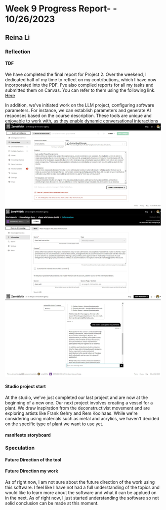 # Week 9 Progress Report- - 10/26/2023

## Reina Li

### Reflection
#### TDF
We have completed the final report for Project 2. Over the weekend, I dedicated half of my time to reflect on my contributions, which I have now incorporated into the PDF. I've also compiled reports for all my tasks and submitted them on Canvas. You can refer to them using the following link. [Here](https://acrobat.adobe.com/id/urn:aaid:sc:VA6C2:5c634e0e-2a5c-4d00-98f8-b70bdfe810b6)

In addition, we've initiated work on the LLM project, configuring software parameters. For instance, we can establish parameters and generate AI responses based on the course description. These tools are unique and enjoyable to work with, as they enable dynamic conversational interactions
<img src="https://github.com/Berkeley-MDes/tdf-fa23-reinali/blob/main/weekly-reports/1.JPG" alt="Alt Text" width="650"> 
<img src="https://github.com/Berkeley-MDes/tdf-fa23-reinali/blob/main/weekly-reports/2.JPG" alt="Alt Text" width="650"> 
<img src="https://github.com/Berkeley-MDes/tdf-fa23-reinali/blob/main/weekly-reports/3.JPG" alt="Alt Text" width="650"> 

#### Studio project start
At the studio, we've just completed our last project and are now at the beginning of a new one. Our next project involves creating a vessel for a plant. We draw inspiration from the deconstructivist movement and are exploring artists like Frank Gehry and Rem Koolhaas. While we're considering using materials such as metal and acrylics, we haven't decided on the specific type of plant we want to use yet. 

#### manifesto storyboard

   
### Speculation
#### Future Direction of the tool

#### Future Direction my work
As of right now, I am not sure about the future direction of the work using this software. I feel like I have not had a full understanding of the topics and would like to learn more about the software and what it can be applued on in the next. As of right now, I just started understanding the software so not solid conclusion can be made at this moment. 
